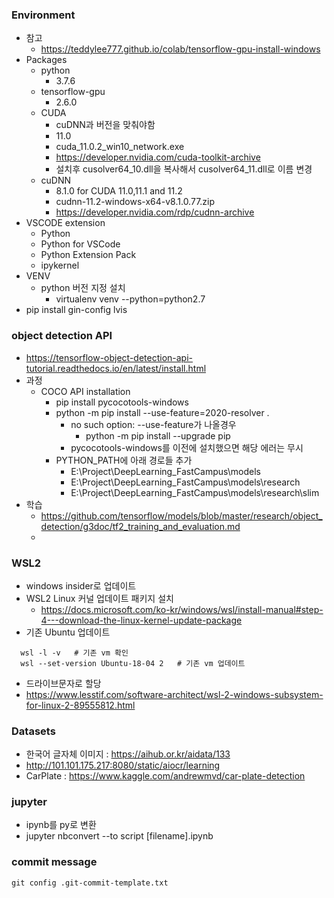 ### Environment
- 참고
  - https://teddylee777.github.io/colab/tensorflow-gpu-install-windows
- Packages
  - python
    - 3.7.6
  - tensorflow-gpu
    - 2.6.0
  - CUDA
    - cuDNN과 버전을 맞춰야함
    - 11.0
    - cuda_11.0.2_win10_network.exe
    - https://developer.nvidia.com/cuda-toolkit-archive
    - 설치후 cusolver64_10.dll을 복사해서 cusolver64_11.dll로 이름 변경
  - cuDNN
    - 8.1.0 for CUDA 11.0,11.1 and 11.2
    - cudnn-11.2-windows-x64-v8.1.0.77.zip
    - https://developer.nvidia.com/rdp/cudnn-archive
- VSCODE extension
  - Python
  - Python for VSCode
  - Python Extension Pack
  - ipykernel
- VENV
  - python 버전 지정 설치
    - virtualenv venv --python=python2.7
- pip install gin-config lvis 
### object detection API
- https://tensorflow-object-detection-api-tutorial.readthedocs.io/en/latest/install.html
- 과정
  - COCO API installation
    - pip install pycocotools-windows
    - python -m pip install --use-feature=2020-resolver .
      - no such option: --use-feature가 나올경우
        - python -m pip install --upgrade pip
      - pycocotools-windows를 이전에 설치했으면 해당 에러는 무시
    - PYTHON_PATH에 아래 경로들 추가
      - E:\Project\DeepLearning_FastCampus\models
      - E:\Project\DeepLearning_FastCampus\models\research
      - E:\Project\DeepLearning_FastCampus\models\research\slim
- 학습
  - https://github.com/tensorflow/models/blob/master/research/object_detection/g3doc/tf2_training_and_evaluation.md
  - 
### WSL2
- windows insider로 업데이트
- WSL2 Linux 커널 업데이트 패키지 설치
  - https://docs.microsoft.com/ko-kr/windows/wsl/install-manual#step-4---download-the-linux-kernel-update-package
- 기존 Ubuntu 업데이트
```
  wsl -l -v   # 기존 vm 확인    
  wsl --set-version Ubuntu-18-04 2   # 기존 vm 업데이트    
```
- 드라이브문자로 할당
- https://www.lesstif.com/software-architect/wsl-2-windows-subsystem-for-linux-2-89555812.html
  
### Datasets
 - 한국어 글자체 이미지 : https://aihub.or.kr/aidata/133
 - http://101.101.175.217:8080/static/aiocr/learning
 - CarPlate : https://www.kaggle.com/andrewmvd/car-plate-detection

### jupyter
- ipynb를 py로 변환
 - jupyter nbconvert --to script [filename].ipynb 

### commit message
```
git config .git-commit-template.txt
```